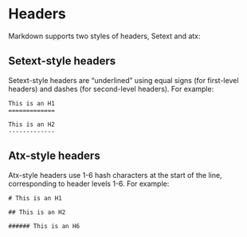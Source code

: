 Headers
======
Markdown supports two styles of headers, Setext and atx:

Setext-style headers
------
Setext-style headers are “underlined” using equal signs (for first-level headers) and dashes (for second-level headers). For example:
```
This is an H1
=============

This is an H2
-------------
```

Atx-style headers
------
Atx-style headers use 1-6 hash characters at the start of the line, corresponding to header levels 1-6. For example:
```
# This is an H1

## This is an H2

###### This is an H6
```

